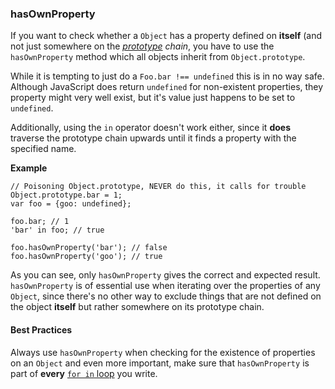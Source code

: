 ### hasOwnProperty

If you want to check whether a `Object` has a property defined on **itself** (and 
not just somewhere on the *[prototype](#the-prototype) chain*, you have to use the 
`hasOwnProperty` method which all objects inherit from `Object.prototype`.

While it is tempting to just do a `Foo.bar !== undefined` this is in no way safe.
Although JavaScript does return `undefined` for non-existent properties, they
property might very well exist, but it's value just happens to be set to 
`undefined`.

Additionally, using the `in` operator doesn't work either, since it **does** 
traverse the prototype chain upwards until it finds a property with the 
specified name.

**Example**
                 
    // Poisoning Object.prototype, NEVER do this, it calls for trouble
    Object.prototype.bar = 1; 
    var foo = {goo: undefined};
    
    foo.bar; // 1
    'bar' in foo; // true

    foo.hasOwnProperty('bar'); // false
    foo.hasOwnProperty('goo'); // true

As you can see, only `hasOwnProperty` gives the correct and expected result. 
`hasOwnProperty` is of essential use when iterating over the properties of any 
`Object`, since there's no other way to exclude things that are not defined on 
the object **itself** but rather somewhere on its prototype chain.  

#### Best Practices
Always use `hasOwnProperty` when checking for the existence of properties on an 
`Object` and even more important, make sure that `hasOwnProperty` is part of 
**every** [`for in` loop](#the-for-in-loop) you write.


